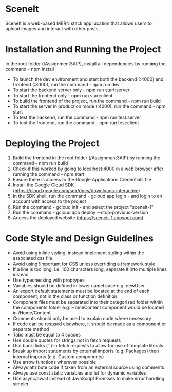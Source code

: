 # SceneIt
SceneIt is a web-based MERN stack appliucation that allows users to upload images and interact with other posts. 

# Installation and Running the Project
In the root folder (/Assignment3AIP), install all dependencies by running the command - npm install
* To launch the dev environment and start both the backend (:4000) and frontend (:3000), run the command - npm run dev
* To start the backend server only - npm run start:server
* To start the frontend only - npm run start:client
* To build the frontend of the project, run the command - npm run build
* To start the server in production mode (:4000), run the command - npm start
* To test the backend, run the command - npm run test:server
* To test the frontend, run the command - npm run test:client

# Deploying the Project
1. Build the frontend in the root folder (/Assignment3AIP) by running the command - npm run build
2. Check if this worked by going to localhost:4000 in a web browser after running the command - npm start
3. Ensure there is access to the Google Applications Credentials file
4. Install the Google Cloud SDK (https://cloud.google.com/sdk/docs/downloads-interactive)
5. In the SDK shell, run the command - gcloud app login - and login to an account with access to the project
6. Run the command - gcloud init - and select the project "sceneit-1"
7. Run the command - gcloud app deploy --stop-previous-version
8. Access the deployed website (https://sceneit-1.appspot.com)

# Code Style and Design Guidelines
* Avoid using inline styling, instead implement styling within the associated css file
* Avoid using !important for CSS unless overriding a framework style
* If a line is too long, i.e. 100 characters long, separate it into multiple lines instead
* Use typechecking with proptypes
* Variables should be defined in lower camel case e.g. newUser
* An export default statements must be located at the end of each component, not in the class or function definition
* Component files must be separated into their categorised folder within the components folder 
    e.g. HomeContent component would be located in /Home/Content
* Comments should only be used to explain code where necessary
* If code can be resused elsewhere, it should be made as a component or separate method
* Tabs must be equal to 4 spaces
* Use double quotes for strings not in fetch requests
* Use back-ticks (``) in fetch requests to allow for use of template literals 
* Break up import statements by external imports (e.g. Packages) then internal imports (e.g. Custom components)
* Use arrow functions wherever possible
* Always attribute code if taken from an external source using comments
* Always use const static variables and let for dynamic variables
* Use async/await instead of JavaScript Promises to make error handling simpler